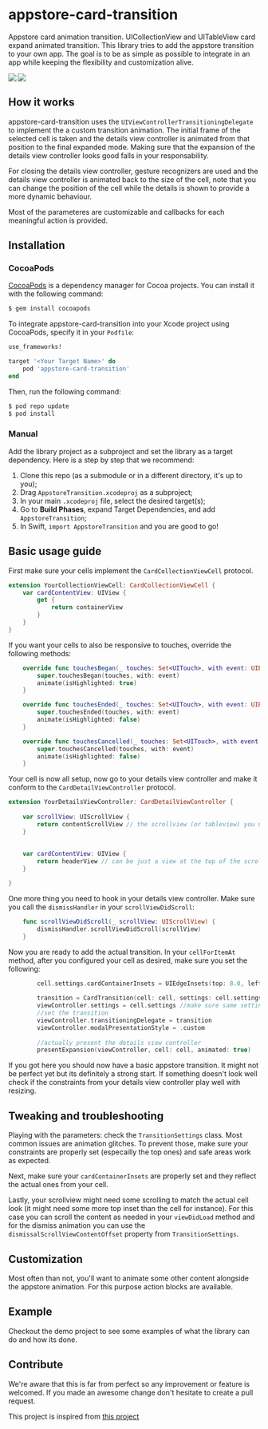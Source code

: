 # appstore-card-transition
Appstore card animation transition. UICollectionView and UITableView card expand animated transition. This library tries to add the appstore transition to your own app. The goal is to be as simple as possible to integrate in an app while keeping the flexibility and customization alive.

<img align="left" src="gif/example2.gif" />
<img align="center" src="gif/example1.gif" />

## How it works

appstore-card-transition uses the `UIViewControllerTransitioningDelegate` to implement the a custom transition animation. The initial frame of the selected cell is taken and the details view controller is animated from that position to the final expanded mode. Making sure that the expansion of the details view controller looks good falls in your responsability.

For closing the details view controller, gesture recognizers are used and the details view controller is animated back to the size of the cell, note that you can change the position of the cell while the details is shown to provide a more dynamic behaviour.

Most of the parameteres are customizable and callbacks for each meaningful action is provided.

## Installation

### CocoaPods

[CocoaPods](http://cocoapods.org) is a dependency manager for Cocoa projects. You can install it with the following command:

```bash
$ gem install cocoapods
```

To integrate appstore-card-transition into your Xcode project using CocoaPods, specify it in your `Podfile`:

```ruby
use_frameworks!

target '<Your Target Name>' do
    pod 'appstore-card-transition'
end
```

Then, run the following command:

```bash
$ pod repo update
$ pod install
```

### Manual

Add the library project as a subproject and set the library as a target dependency. Here is a step by step that we recommend:

1. Clone this repo (as a submodule or in a different directory, it's up to you);
2. Drag `AppstoreTransition.xcodeproj` as a subproject;
3. In your main `.xcodeproj` file, select the desired target(s);
4. Go to **Build Phases**, expand Target Dependencies, and add `AppstoreTransition`;
5. In Swift, `import AppstoreTransition` and you are good to go! 

## Basic usage guide

First make sure your cells implement the `CardCollectionViewCell` protocol.

```swift
extension YourCollectionViewCell: CardCollectionViewCell {    
    var cardContentView: UIView {
        get {
            return containerView
        }
    }
}
```

If you want your cells to also be responsive to touches, override the following methods:

```swift
    override func touchesBegan(_ touches: Set<UITouch>, with event: UIEvent?) {
        super.touchesBegan(touches, with: event)
        animate(isHighlighted: true)
    }

    override func touchesEnded(_ touches: Set<UITouch>, with event: UIEvent?) {
        super.touchesEnded(touches, with: event)
        animate(isHighlighted: false)
    }

    override func touchesCancelled(_ touches: Set<UITouch>, with event: UIEvent?) {
        super.touchesCancelled(touches, with: event)
        animate(isHighlighted: false)
    }
```

Your cell is now all setup, now go to your details view controller and make it conform to the `CardDetailViewController` protocol.

```swift
extension YourDetailsViewController: CardDetailViewController {
    
    var scrollView: UIScrollView {
        return contentScrollView // the scrollview (or tableview) you use in your details view controller
    }
    
    
    var cardContentView: UIView {
        return headerView // can be just a view at the top of the scrollview or the tableHeaderView
    }

}
```

One more thing you need to hook in your details view controller. Make sure you call the `dismissHandler` in your `scrollViewDidScroll`:

```swift
    func scrollViewDidScroll(_ scrollView: UIScrollView) {
        dismissHandler.scrollViewDidScroll(scrollView)
    }
```

Now you are ready to add the actual transition. In your `cellForItemAt` method, after you configured your cell as desired, make sure you set the following:

```swift
        cell.settings.cardContainerInsets = UIEdgeInsets(top: 8.0, left: 16.0, bottom: 8.0, right: 16.0) //set this only if your cardContentView has some margins relative to the actual cell content view.
        
        transition = CardTransition(cell: cell, settings: cell.settings) //create the transition
        viewController.settings = cell.settings //make sure same settings are used by both the details view controller and the cell
        //set the transition
        viewController.transitioningDelegate = transition
        viewController.modalPresentationStyle = .custom
        
        //actually present the details view controller
        presentExpansion(viewController, cell: cell, animated: true)
```

If you got here you should now have a basic appstore transition. It might not be perfect yet but its definitely a strong start. If something doesn't look well check if the constraints from your details view controller play well with resizing.

## Tweaking and troubleshooting

Playing with the parameters: check the `TransitionSettings` class.
Most common issues are animation glitches. To prevent those, make sure your constraints are properly set (especailly the top ones) and safe areas work as expected.

Next, make sure your `cardContainerInsets` are properly set and they reflect the actual ones from your cell.

Lastly, your scrollview might need some scrolling to match the actual cell look (it might need some more top inset than the cell for instance). For this case you can scroll the content as needed in your `viewDidLoad` method and for the dismiss animation you can use the `dismissalScrollViewContentOffset` property from `TransitionSettings`.

## Customization

Most often than not, you'll want to animate some other content alongside the appstore animation. For this purpose action blocks are available.

## Example

Checkout the demo project to see some examples of what the library can do and how its done.

## Contribute

We're aware that this is far from perfect so any improvement or feature is welcomed. If you made an awesome change don't hesitate to create a pull request.

This project is inspired from [this project](https://github.com/aunnnn/AppStoreiOS11InteractiveTransition)
